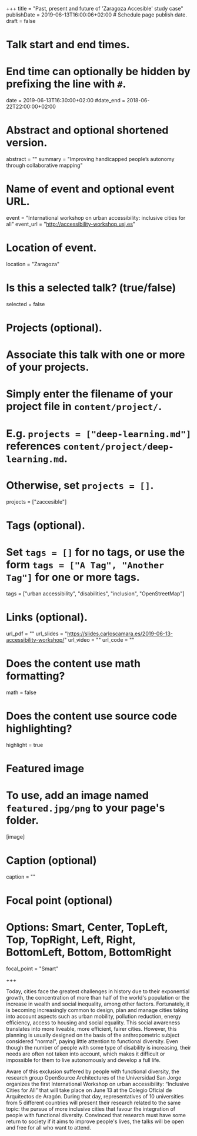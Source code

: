 +++
title = "Past, present and future of 'Zaragoza Accesible' study case"
publishDate = 2019-06-13T16:00:06+02:00  # Schedule page publish date.
draft = false

# Talk start and end times.
#   End time can optionally be hidden by prefixing the line with `#`.
date = 2019-06-13T16:30:00+02:00
#date_end = 2018-06-22T22:00:00+02:00

# Abstract and optional shortened version.
abstract = ""
summary = "Improving handicapped people’s autonomy through collaborative mapping"

# Name of event and optional event URL.
event = "International workshop on urban accessibility: inclusive cities for all"
event_url = "http://accessibility-workshop.usj.es"

# Location of event.
location = "Zaragoza"

# Is this a selected talk? (true/false)
selected = false

# Projects (optional).
#   Associate this talk with one or more of your projects.
#   Simply enter the filename of your project file in `content/project/`.
#   E.g. `projects = ["deep-learning.md"]` references `content/project/deep-learning.md`.
#   Otherwise, set `projects = []`.
projects = ["zaccesible"]

# Tags (optional).
#   Set `tags = []` for no tags, or use the form `tags = ["A Tag", "Another Tag"]` for one or more tags.
tags = ["urban accessibility", "disabilities", "inclusion", "OpenStreetMap"]

# Links (optional).
url_pdf = ""
url_slides = "https://slides.carloscamara.es/2019-06-13-accessibility-workshop/"
url_video = ""
url_code = ""

# Does the content use math formatting?
math = false

# Does the content use source code highlighting?
highlight = true

# Featured image
# To use, add an image named `featured.jpg/png` to your page's folder.
[image]
  # Caption (optional)
  caption = ""

  # Focal point (optional)
  # Options: Smart, Center, TopLeft, Top, TopRight, Left, Right, BottomLeft, Bottom, BottomRight
  focal_point = "Smart"

+++

Today, cities face the greatest challenges in history due to their exponential growth, the concentration of more than half of the world's population or the increase in wealth and social inequality, among other factors. Fortunately, it is becoming increasingly common to design, plan and manage cities taking into account aspects such as urban mobility, pollution reduction, energy efficiency, access to housing and social equality. This social awareness translates into more liveable, more efficient, fairer cities. However, this planning is usually designed on the basis of the anthropometric subject considered "normal", paying little attention to functional diversity. Even though the number of people with some type of disability is increasing, their needs are often not taken into account, which makes it difficult or impossible for them to live autonomously and develop a full life.

Aware of this exclusion suffered by people with functional diversity, the research group OpenSource Architectures of the Universidad San Jorge organizes the first International Workshop on urban accessibility: “Inclusive Cities for All” that will take place on June 13 at the Colegio Oficial de Arquitectos de Aragón. During that day, representatives of 10 universities from 5 different countries will present their research related to the same topic: the pursue of more inclusive cities that favour the integration of people with functional diversity. Convinced that research must have some return to society if it aims to improve people's lives, the talks will be open and free for all who want to attend.

